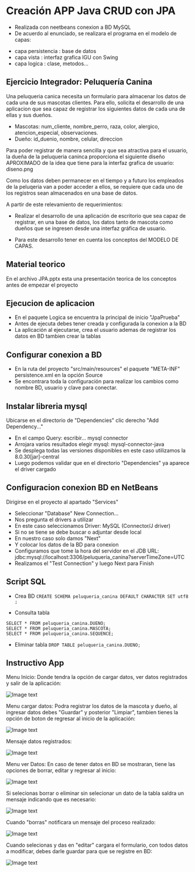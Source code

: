 # Creación APP Java CRUD con JPA

- Realizada con neetbeans conexion a BD MySQL
- De acuerdo al enunciado, se realizara el programa en el modelo de capas:
* capa persistencia : base de datos
* capa vista : interfaz grafica IGU con Swing 
* capa logica : clase, metodos...

## Ejercicio Integrador: Peluquería Canina

Una peluqueria canica necesita un formulario para almacenar los datos de cada una de sus mascotas clientes.
Para ello, solicita el desarrollo de una aplicacion que sea capaz de registrar los siguientes datos de cada una de ellas y sus dueños.

- Mascotas: num_cliente, nombre_perro, raza, color, alergico, atencion_especial, observaciones.
- Dueño: id_duenio, nombre, celular, direccion

Para poder registrar de manera sencilla y que sea atractiva para el usuario, la dueña de la peluqueria caninca proporciona
el siguiente diseño APROXIMADO de la idea que tiene para la interfaz grafica de usuario: diseno.png

Como los datos deben permanecer en el tiempo y a futuro los empleados de la peluqeria van a poder acceder a ellos, se requiere que
cada uno de los registros sean almacenados en una base de datos.

A partir de este relevamiento de requerimientos:

- Realizar el desarrollo de una aplicación de escritorio que sea capaz de registrar, en una base de datos, los datos tanto de mascota
como dueños que se ingresen desde una interfaz gráfica de usuario.

- Para este desarrollo tener en cuenta los conceptos del MODELO DE CAPAS.

## Material teorico
En el archivo JPA.pptx esta una presentación teorica de los conceptos antes de empezar el proyecto

## Ejecucion de aplicacion

- En el paquete Logica se encuentra la principal de inicio "JpaPrueba"
- Antes de ejecuta debes tener creada y configurada la conexion a la BD
- La aplicación al ejecutarse, crea el usuario ademas de registrar los datos en BD tambien crear la tablas
## Configurar conexion a BD
- En la ruta del proyecto "src/main/resources" el paquete "META-INF" persistence.xml en la opción Source 
- Se encontrara toda la configuración para realizar los cambios como nombre BD, usuario y clave para conectar.

## Instalar libreria mysql
Ubicarse en el directorio de "Dependencies" clic derecho "Add Dependency..."

- En el campo Query: escribir... mysql connector
- Arrojara varios resultados elegir mysql: mysql-connector-java
- Se desplega todas las versiones disponibles en este caso utilizamos la 8.0.30[jar]-central
- Luego podemos validar que en el directorio "Dependencies" ya aparece el driver cargado

## Configuracion conexion BD en NetBeans

Dirigirse en el proyecto al apartado "Services"

- Seleccionar "Database" New Connection...
- Nos pregunta el drivers a utilizar
- En este caso seleccionamos Driver: MySQL (Connector/J driver)
- Si no se tiene se debe buscar o adjuntar desde local
- En nuestro caso solo damos "Next"
- Y colocar los datos de la BD para conexion
- Configuramos que tome la hora del servidor en el JDB URL: jdbc:mysql://localhost:3306/peluqueria_canina?serverTimeZone=UTC
- Realizamos el "Test Connection" y luego Next para Finish

## Script SQL
- Crea BD `CREATE SCHEMA peluqueria_canina DEFAULT CHARACTER SET utf8 ;`

- Consulta tabla
```
SELECT * FROM peluqueria_canina.DUENO;
SELECT * FROM peluqueria_canina.MASCOTA;
SELECT * FROM peluqueria_canina.SEQUENCE;
```

- Eliminar tabla `DROP TABLE peluqueria_canina.DUENO;`

## Instructivo App
Menu Inicio: Donde tendra la opción de cargar datos, ver datos registrados y salir de la aplicación:

![Image text](https://github.com/yadevom/peluqueria-canina/blob/main/img/app1.png)

Menu cargar datos: Podra registrar los datos de la mascota y dueño, al ingresar datos debes "Guardar" y posterior "Limpiar", tambien tienes la opción de boton de regresar al inicio de la aplicación:

![Image text](https://github.com/yadevom/peluqueria-canina/blob/main/img/app2.png)

Mensaje datos registrados:

![Image text](https://github.com/yadevom/peluqueria-canina/blob/main/img/app3.png)

Menu ver Datos: En caso de tener datos en BD se mostraran, tiene las opciones de borrar, editar y regresar al inicio:

![Image text](https://github.com/yadevom/peluqueria-canina/blob/main/img/app4.png)

Si selecionas borrar o eliminar sin selecionar un dato de la tabla saldra un mensaje indicando que es necesario:

![Image text](https://github.com/yadevom/peluqueria-canina/blob/main/img/app5.png)

Cuando "borras" notificara un mensaje del proceso realizado:

![Image text](https://github.com/yadevom/peluqueria-canina/blob/main/img/app6.png)

Cuando selecionas y das en "editar" cargara el formulario, con todos datos a modificar, debes darle guardar para que se registre en BD:

![Image text](https://github.com/yadevom/peluqueria-canina/blob/main/img/app7.png)